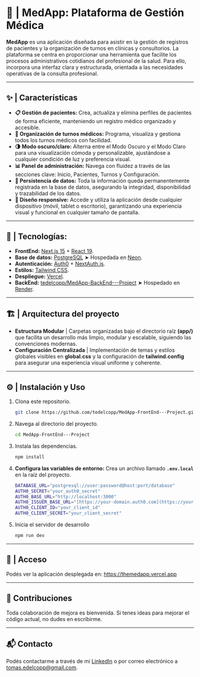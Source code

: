 # **🏥 | MedApp: Plataforma de Gestión Médica**

**MedApp** es una aplicación diseñada para asistir en la gestión de registros de pacientes y la organización de turnos en clínicas y consultorios. La plataforma se centra en proporcionar una herramienta que facilite los procesos administrativos cotidianos del profesional de la salud. Para ello, incorpora una interfaz clara y estructurada, orientada a las necesidades operativas de la consulta profesional.

---

## **✨ | Características**

 - **📋 Gestión de pacientes:** Crea, actualiza y elimina perfiles de pacientes de forma eficiente, manteniendo un registro médico organizado y accesible.
 - **📅 Organización de turnos médicos:** Programa, visualiza y gestiona todos los turnos médicos con facilidad.
 - **🌗 Modo oscuro/claro:** Alterna entre el Modo Oscuro y el Modo Claro para una visualización cómoda y personalizable, ajustándose a cualquier condición de luz y preferencia visual.
 - **📊 Panel de administración:** Navega con fluidez a través de las secciones clave: Inicio, Pacientes, Turnos y Configuración.
 - **💾 Persistencia de datos:** Toda la información queda permanentemente registrada en la base de datos, asegurando la integridad, disponibilidad y trazabilidad de los datos.
 - **📱 Diseño responsive:** Accede y utiliza la aplicación desde cualquier dispositivo (móvil, tablet o escritorio), garantizando una experiencia visual y funcional en cualquier tamaño de pantalla.
  
---

## 🚀 | Tecnologías:

- **FrontEnd:** [Next.js 15](https://nextjs.org/) + [React 19](https://react.dev/).
- **Base de datos:** [PostgreSQL](https://www.postgresql.org/) ➤ Hospedada en [Neon](https://neon.tech/).
- **Autenticación:** [Auth0](https://auth0.com/) + [NextAuth.js](https://next-auth.js.org/).
- **Estilos:** [Tailwind CSS](https://tailwindcss.com/).
- **Despliegue:** [Vercel](https://vercel.com/).
- **BackEnd:** [tedelcopp/MedApp-BackEnd---Project](https://github.com/tedelcopp/MedApp-BackEnd---Project) ➤ Hospedado en [Render](https://render.com/).

---

## 🏗️ | **Arquitectura del proyecto**

- **Estructura Modular** | Carpetas organizadas bajo el directorio raíz **(app/)** que facilita un desarrollo más limpio, modular y escalable, siguiendo las convenciones modernas.
- **Configuración Centralizada** | Implementación de temas y estilos globales visibles en **global.css** y la configuración de **tailwind.config** para asegurar una experiencia visual uniforme y coherente.
---

## ⚙️ | **Instalación y Uso**

1. Clona este repositorio.
   ```bash
   git clone https://github.com/tedelcopp/MedApp-FrontEnd---Project.git
   ```
2. Navega al directorio del proyecto.
   ```bash
   cd MedApp-FrontEnd---Project
   ```
3. Instala las dependencias.
   ```bash
   npm install
   ```
4. **Configura las variables de entorno:** Crea un archivo llamado **`.env.local`** en la raíz del proyecto.

    ```bash
    DATABASE_URL="postgresql://user:password@host:port/database"
    AUTH0_SECRET="your_auth0_secret"
    AUTH0_BASE_URL="http://localhost:3000"
    AUTH0_ISSUER_BASE_URL="[https://your-domain.auth0.com](https://your-domain.auth0.com)"
    AUTH0_CLIENT_ID="your_client_id"
    AUTH0_CLIENT_SECRET="your_client_secret"
    ```
5. Inicia el servidor de desarrollo
   ```bash
   npm run dev
   ```
---
## 🚀 | **Acceso**

Podés ver la aplicación desplegada en: https://themedapp.vercel.app

---

## 🤝 **Contribuciones**

Toda colaboración de mejora es bienvenida. Si tenes ideas para mejorar el código actual, no dudes en escribirme.

---

## 📬 **Contacto**

Podés contactarme a través de mi [LinkedIn](https://www.linkedin.com/in/edelcopp/) o por correo electrónico a [tomas.edelcopp@gmail.com](mailto:tomas.edelcopp@gmail.com).

